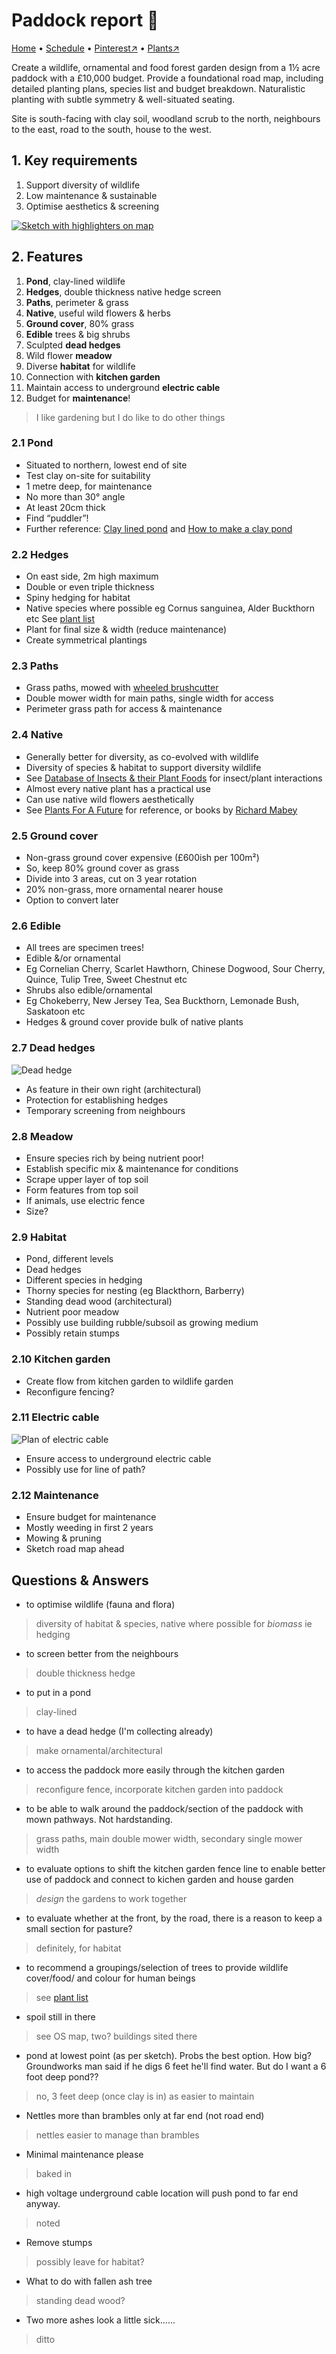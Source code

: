 # Paddock report 📝

[Home](https://notes.grwd.uk/paddock) • [Schedule](https://notes.grwd.uk/paddock-schedule) • [Pinterest↗](https://pinterest.co.uk/NatureWorksGarden/paddock) • [Plants↗](https://bit.ly/paddock-plants)

Create a wildlife, ornamental and food forest garden design from a 1½ acre paddock with a £10,000 budget. Provide a foundational road map, including detailed planting plans, species list and budget breakdown. Naturalistic planting with subtle symmetry & well-situated seating.

Site is south-facing with clay soil, woodland scrub to the north, neighbours to the east, road to the south, house to the west.  

## 1. Key requirements

1. Support diversity of wildlife
2. Low maintenance & sustainable
3. Optimise aesthetics & screening

[![Sketch with highlighters on map](https://res.cloudinary.com/growdigital/image/upload/w_480/v1640646954/paddock/paddock-highlighter.jpg)](https://res.cloudinary.com/growdigital/image/upload/v1640646954/paddock/paddock-highlighter.jpg)

## 2. Features

1. **Pond**, clay-lined wildlife 
2. **Hedges**, double thickness native hedge screen
3. **Paths**, perimeter & grass
4. **Native**, useful wild flowers & herbs
5. **Ground cover**, 80% grass
6. **Edible** trees & big shrubs
7. Sculpted **dead hedges**
8. Wild flower **meadow**
9. Diverse **habitat** for wildlife
10. Connection with **kitchen garden**
11. Maintain access to underground **electric cable**
12. Budget for **maintenance**!

> I like gardening but I do like to do other things

### 2.1 Pond

* Situated to northern, lowest end of site
* Test clay on-site for suitability
* 1 metre deep, for maintenance
* No more than 30° angle
* At least 20cm thick
* Find “puddler”!
* Further reference: [Clay lined pond](https://www.natureworks.org.uk/clay-lined-pond/) and [How to make a clay pond](https://www.flowerpotman.com/garden-pond-builder/how-to-make-a-clay-pond/)

### 2.2 Hedges

* On east side, 2m high maximum
* Double or even triple thickness
* Spiny hedging for habitat
* Native species where possible eg Cornus sanguinea, Alder Buckthorn etc See [plant list](https://bit.ly/paddock-plants)
* Plant for final size & width (reduce maintenance)
* Create symmetrical plantings

### 2.3 Paths

* Grass paths, mowed with [wheeled brushcutter](https://www.thegreenreaper.co.uk/oleo-mac-deb-518-wheeled-brush-mower)
* Double mower width for main paths, single width for access
* Perimeter grass path for access & maintenance

### 2.4 Native

* Generally better for diversity, as co-evolved with wildlife
* Diversity of species & habitat to support diversity wildlife
* See [Database of Insects & their Plant Foods](https://www.brc.ac.uk/dbif/hosts.aspx) for insect/plant interactions
* Almost every native plant has a practical use
* Can use native wild flowers aesthetically
* See [Plants For A Future](https://pfaf.org) for reference, or books by [Richard Mabey](https://en.wikipedia.org/wiki/Richard_Mabey)

### 2.5 Ground cover

* Non-grass ground cover expensive (£600ish per 100m²)
* So, keep 80% ground cover as grass
* Divide into 3 areas, cut on 3 year rotation
* 20% non-grass, more ornamental nearer house
* Option to convert later

### 2.6 Edible

* All trees are specimen trees!
* Edible &/or ornamental
* Eg Cornelian Cherry, Scarlet Hawthorn, Chinese Dogwood, Sour Cherry, Quince, Tulip Tree, Sweet Chestnut etc
* Shrubs also edible/ornamental
* Eg Chokeberry, New Jersey Tea, Sea Buckthorn, Lemonade Bush, Saskatoon etc
* Hedges & ground cover provide bulk of native plants

### 2.7 Dead hedges

![Dead hedge](https://res.cloudinary.com/growdigital/image/upload/w_240/v1588061045/john-little-dead-hedge.jpg)

* As feature in their own right (architectural)
* Protection for establishing hedges
* Temporary screening from neighbours

### 2.8 Meadow

* Ensure species rich by being nutrient poor!
* Establish specific mix & maintenance for conditions
* Scrape upper layer of top soil
* Form features from top soil
* If animals, use electric fence
* Size?

### 2.9 Habitat

* Pond, different levels
* Dead hedges
* Different species in hedging
* Thorny species for nesting (eg Blackthorn, Barberry)
* Standing dead wood (architectural)
* Nutrient poor meadow
* Possibly use building rubble/subsoil as growing medium
* Possibly retain stumps

### 2.10 Kitchen garden

* Create flow from kitchen garden to wildlife garden
* Reconfigure fencing?

### 2.11 Electric cable

![Plan of electric cable](https://res.cloudinary.com/growdigital/image/upload/w_240/v1640642887/paddock/electric.jpg)

* Ensure access to underground electric cable
* Possibly use for line of path?

### 2.12 Maintenance

* Ensure budget for maintenance
* Mostly weeding in first 2 years
* Mowing & pruning
* Sketch road map ahead

## Questions & Answers

* to optimise wildlife (fauna and flora)
> diversity of habitat & species, native where possible for _biomass_ ie hedging
* to screen better from the neighbours
> double thickness hedge
* to put in a pond
> clay-lined
* to have a dead hedge (I'm collecting already)
> make ornamental/architectural
* to access the paddock more easily through the kitchen garden
> reconfigure fence, incorporate kitchen garden into paddock
* to be able to walk around the paddock/section of the paddock with mown pathways. Not hardstanding.
> grass paths, main double mower width, secondary single mower width
* to evaluate options to shift the kitchen garden fence line to enable better use of paddock and connect to kichen garden and house garden
> _design_ the gardens to work together
* to evaluate whether at the front, by the road, there is a reason to keep a small section for pasture?
> definitely, for habitat
* to recommend a groupings/selection of trees to provide wildlife cover/food/ and colour for human beings
> see [plant list](https://bit.ly/paddock-plants)
* spoil still in there
> see OS map, two? buildings sited there
* pond at lowest point (as per sketch). Probs the best option. How big? Groundworks man said if he digs 6 feet he'll find water. But do I want a 6 foot deep pond??
> no, 3 feet deep (once clay is in) as easier to maintain
* Nettles more than brambles only at far end (not road end)
> nettles easier to manage than brambles
* Minimal maintenance please
> baked in
* high voltage underground cable location will push pond to far end anyway.
> noted
* Remove stumps
> possibly leave for habitat?
* What to do with fallen ash tree
> standing dead wood?
* Two more ashes look a little sick......
> ditto
